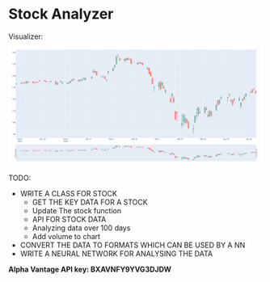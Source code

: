  # Stock Analyzer
Visualizer:
![alt text](VisualizeCandlesExample.PNG)

TODO:
* WRITE A CLASS FOR STOCK
    * GET THE KEY DATA FOR A STOCK
    * Update The stock function
    * API FOR STOCK DATA
    * Analyzing data over 100 days
    * Add volume to chart
* CONVERT THE DATA TO FORMATS WHICH CAN BE USED BY A NN
* WRITE A NEURAL NETWORK FOR ANALYSING THE DATA

 **Alpha Vantage API key: BXAVNFY9YVG3DJDW**